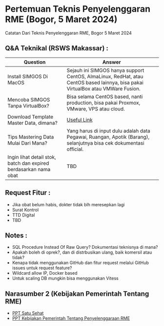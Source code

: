 # Pertemuan Teknis Penyelenggaran RME (Bogor, 5 Maret 2024)

Catatan Dari Teknis Penyelenggaran RME, Bogor 5 Maret 2024

## Q&A Teknikal (RSWS Makassar) : 

| Question | Answer |
|---|---|
| Install SIMGOS Di MacOS | Sejauh ini SIMGOS hanya support CentOS, AlmaLinux, RedHat, atau CentOS based lainnya, bisa pakai VirtualBox atau VMWare Fusion. |
| Mencoba SIMGOS Tanpa VirtualBox? | Bisa selama CentOS based, nanti production, bisa pakai Proxmox, VMware, VPS atau cloud. |
| Download Template Master Data, dimana? | [Useful Link](/notes/link) |
| Tips Mastering Data Mulai Dari Mana? | Yang harus di input dulu adalah data Pegawai, Ruangan, Apotik (Barang), selanjutnya bisa cek dokumentasi official. |
| Ingin lihat detail stok, batch dan expired berdasarkan nama obat | TBD |

## Request Fitur :

- Jika obat belum habis, dokter tidak blh meresepkan lagi
- Surat Kontrol
- TTD Digital
- TBD

## Notes : 

- SQL Procedure Instead Of Raw Query? Dokumentasi teknisnya di mana?
- Apakah boleh di oprek?, dan di distrbusikan ulang, baik komersil atau tidak?
- Kenapa tidak menggunakan GitHub dan fitur request melalui GitHub issues untuk request feature?
- Wildcard allow IP, Docker based
- Untuk scaling DB mungkin bisa menggunakan Vitess

## Narasumber 2 (Kebijakan Pemerintah Tentang RME)

- [PPT Satu Sehat](https://drive.google.com/file/d/1uPtJ1lp7Pv7U6RThgPo2x_AQAnxsvgUi/view?usp=drive_link)
- [PPT Kebijakan Pemerintah Tentang Penyelenggaraan RME](https://drive.google.com/file/d/1uPtJ1lp7Pv7U6RThgPo2x_AQAnxsvgUi/view?usp=drive_link)



